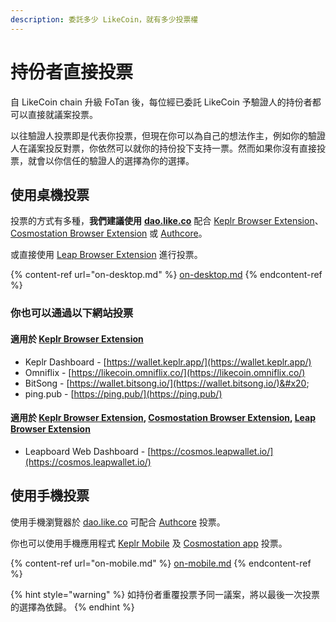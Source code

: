 ```yaml
---
description: 委託多少 LikeCoin，就有多少投票權
---
```


# 持份者直接投票

自 LikeCoin chain 升級 FoTan 後，每位經已委託 LikeCoin 予驗證人的持份者都可以直接就議案投票。

以往驗證人投票即是代表你投票，但現在你可以為自己的想法作主，例如你的驗證人在議案投反對票，你依然可以就你的持份投下支持一票。然而如果你沒有直接投票，就會以你信任的驗證人的選擇為你的選擇。

## 使用桌機投票

投票的方式有多種，**我們建議使用** [**dao.like.co**](./#shi-yong-dao.like.co-tou-piao) 配合 [Keplr Browser Extension](../../wallet/keplr/)、[Cosmostation Browser Extension](../../wallet/cosmostation/) 或 [Authcore](../../../user-guide/liker-id/register/)。

或直接使用 [Leap Browser Extension](../../wallet/leap/) 進行投票。

{% content-ref url="on-desktop.md" %}
[on-desktop.md](on-desktop.md)
{% endcontent-ref %}

### 你也可以通過以下網站投票

#### 適用於 [Keplr Browser Extension](../../wallet/keplr/)

* Keplr Dashboard - [https://wallet.keplr.app/](https://wallet.keplr.app/)
* Omniflix - [https://likecoin.omniflix.co/](https://likecoin.omniflix.co/)
* BitSong - [https://wallet.bitsong.io/](https://wallet.bitsong.io/)&#x20;
* ping.pub - [https://ping.pub/](https://ping.pub/)

#### 適用於 [Keplr Browser Extension](../../wallet/keplr/), [Cosmostation Browser Extension](../../wallet/cosmostation/), [Leap Browser Extension](../../wallet/leap/)

* Leapboard Web Dashboard - [https://cosmos.leapwallet.io/](https://cosmos.leapwallet.io/)

## 使用手機投票

使用手機瀏覽器於 [dao.like.co](https://dao.like.co/) 可配合 [Authcore](../../../user-guide/liker-id/register/) 投票。

你也可以使用手機應用程式 [Keplr Mobile](../../wallet/keplr-mobile/) 及 [Cosmostation app](../../wallet/cosmostation-mobile/) 投票。

{% content-ref url="on-mobile.md" %}
[on-mobile.md](on-mobile.md)
{% endcontent-ref %}

{% hint style="warning" %}
如持份者重覆投票予同一議案，將以最後一次投票的選擇為依歸。
{% endhint %}
